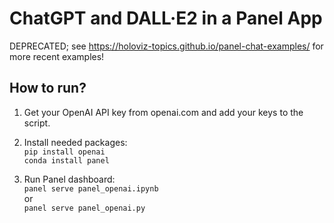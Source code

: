 # ChatGPT and DALL·E2 in a Panel App

DEPRECATED; see https://holoviz-topics.github.io/panel-chat-examples/ for more recent examples!

## How to run?

1. Get your OpenAI API key from openai.com and add your keys to the script. 

2. Install needed packages: \
`pip install openai`\
`conda install panel`

3. Run Panel dashboard:\
`panel serve panel_openai.ipynb` \
or \
`panel serve panel_openai.py`

